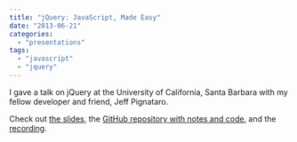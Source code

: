 ```yaml
---
title: "jQuery: JavaScript, Made Easy"
date: "2013-06-21"
categories: 
  - "presentations"
tags: 
  - "javascript"
  - "jquery"
---
```


I gave a talk on jQuery at the University of California, Santa Barbara with my fellow developer and friend, Jeff Pignataro.

Check out [the slides](http://loganfranken.github.io/presentations/jquery-workshop/), the [GitHub repository with notes and code](https://github.com/loganfranken/presentations/tree/master/jquery-workshop), and the [recording](http://gauchocast.ucsb.edu/Panopto/Pages/Viewer/Default.aspx?id=a5444482-2491-4944-b1cd-7e23a6bcf4e1).
